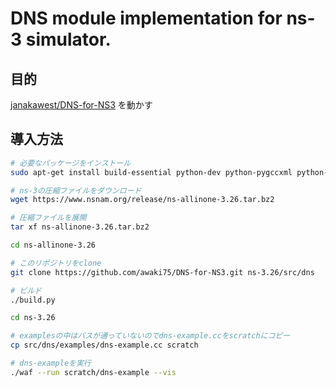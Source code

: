 # DNS module implementation for ns-3 simulator.

## 目的

[janakawest/DNS-for-NS3](https://github.com/janakawest/DNS-for-NS3) を動かす


## 導入方法

```sh
# 必要なパッケージをインストール
sudo apt-get install build-essential python-dev python-pygccxml python-pygoocanvas python-pygraphviz

# ns-3の圧縮ファイルをダウンロード
wget https://www.nsnam.org/release/ns-allinone-3.26.tar.bz2

# 圧縮ファイルを展開
tar xf ns-allinone-3.26.tar.bz2

cd ns-allinone-3.26

# このリポジトリをclone
git clone https://github.com/awaki75/DNS-for-NS3.git ns-3.26/src/dns

# ビルド
./build.py

cd ns-3.26

# examplesの中はパスが通っていないのでdns-example.ccをscratchにコピー
cp src/dns/examples/dns-example.cc scratch

# dns-exampleを実行
./waf --run scratch/dns-example --vis
```
